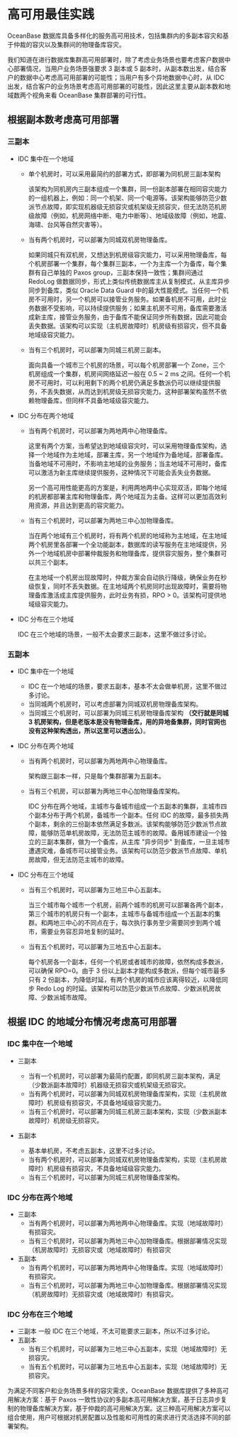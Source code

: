 # 高可用最佳实践

OceanBase 数据库具备多样化的服务高可用技术，包括集群内的多副本容灾和基于仲裁的容灾以及集群间的物理备库容灾。

我们知道在进行数据库集群高可用部署时，除了考虑业务场景也要考虑客户数据中心部署情况，当用户业务场景强要求 3 副本或 5 副本时，从副本数出发，结合客户的数据中心考虑高可用部署的可能性；当用户有多个异地数据中心时，从 IDC 出发，结合客户的业务场景考虑高可用部署的可能性，因此这里主要从副本数和地域数两个视角来看 OceanBase 集群部署的可行性。

## 根据副本数考虑高可用部署

### 三副本

* IDC 集中在一个地域
  
  * 单个机房时，可以采用最简约的部署方式，即部署为同机房三副本架构
    
    该架构为同机房内三副本组成一个集群，同一份副本部署在相同容灾能力的一组机器上，例如：同一个机架、同一个电源等。该架构能够防范少数派节点故障，即实现机器级无损容灾或机架级无损容灾，但无法防范机房级故障（例如，机房网络中断、电力中断等）、地域级故障（例如，地震、海啸、台风等自然灾害等）。

  * 当有两个机房时，可以部署为同城双机房物理备库。

    如果同城只有双机房，又想达到机房级容灾能力，可以采用物理备库，每个机房部署一个集群，每个集群三副本，一个为主库一个为备库，每个集群有自己单独的 Paxos group，三副本保持一致性；集群间通过 RedoLog 做数据同步，形式上类似传统数据库主从复制模式，从主库异步同步到备库，类似 Oracle Data Guard 中的最大性能模式。当任何一个机房不可用时，另一个机房可以接管业务服务。如果备机房不可用，此时业务数据不受影响，可以持续提供服务；如果主机房不可用，备库需要激活成新主库，接管业务服务，由于备库不能保证同步所有数据，因此可能会丢失数据。该架构可以实现（主机房故障时）机房级有损容灾，但不具备地域级容灾能力。

  * 当有三个机房时，可以部署为同城三机房三副本。
  
    面向具备一个城市三个机房的场景，可以每个机房部署一个 Zone，三个机房组成一个集群，机房间网络延迟一般在 0.5 ~ 2 ms 之间。任何一个机房不可用时，可以利用剩下的两个机房仍满足多数派仍可以继续提供服务，不丢失数据，从而达到机房级无损容灾能力。这种部署架构虽然不依赖物理备库，但同样不具备地域级容灾能力。

* IDC 分布在两个地域

  * 当有两个机房时，可以部署为两地两中心物理备库。

    这里有两个方案，当希望达到地域级容灾时，可以采用物理备库架构，选择一个地域作为主地域，部署主库，另一个地域作为备地域，部署备库。当备地域不可用时，不影响主地域的业务服务；当主地域不可用时，备库可以激活为新主库继续提供服务，这种情况下可能会丢失业务数据。

    另一个高可用性能更高的方案是，利用两地两中心实现双活，即每个地域的机房都部署主库和物理备库，两个地域互为主备。这样可以更加高效利用资源，并且达到更高的容灾能力。

  * 当有三个机房时，可以部署为两地三中心加物理备库。

    当在两个地域有三个机房时，将有两个机房的地域称为主地域，在主地域两个机房里各部署一个全功能副本，数据库的读写服务在主地域提供，另外一个地域机房中部署仲裁服务和物理备库，提供容灾服务，整个集群可以共三个副本。

    在主地域一个机房出现故障时，仲裁方案会自动执行降级，确保业务在秒级恢复，同时不丢失数据。在主地域两个机房同时出现故障时，需要将物理备库激活成主库提供服务，此时业务有损，RPO > 0。该架构可提供地域级容灾能力。

* IDC 分布在三个地域

  IDC 在三个地域的场景，一般不太会要求三副本，这里不做过多讨论。
  
### 五副本

* IDC 集中在一个地域
  
  * IDC 在一个地域的场景，要求五副本，基本不太会做单机房，这里不做过多讨论。
  * 当同城两个机房时，可以考虑部署为同城双机房物理备库架构。
  * 当同城三个机房时，可以部署为同城三机房物理备库架构
    **（交行就是同城 3 机房架构，但是老版本是没有物理备库，用的异地备集群，同时官网也没有这种架构透出，所以这里可以透出么）**。
  
* IDC 分布在两个地域

  * 当有两个机房时，可以部署为两地两中心物理备库。
  
    架构跟三副本一样，只是每个集群部署为五副本。

  * 当有三个机房，可以部署为两地三中心加物理备库架构。
  
    IDC 分布在两个地域，主城市与备城市组成一个五副本的集群，主城市四个副本分布于两个机房，备城市一个副本。任何 IDC 的故障，最多损失两个副本，剩余的三份副本依然满足多数派。该架构能够防范少数派节点故障，能够防范单机房故障，无法防范主城市的故障。备用城市建设一个独立的三副本集群，做为一个备库，从主库 "异步同步" 到备库，一旦主城市遭遇灾难，备城市可以接管业务。该架构可以防范少数派节点故障、单机房故障，但无法防范主城市的故障。

* IDC 分布在三个地域
  
  * 当有三个机房时，可以部署为三地三中心五副本。

    当三个城市每个城市一个机房，前两个城市的机房可以部署各两个副本，第三个城市的机房只有一个副本，主城市与备城市组成一个五副本的集群。和两地三中心的不同点在于，每次执行事务至少需要同步到两个城市，需要业务容忍异地复制的延时。

  * 当有五个机房时，可以部署为三地五中心五副本。
  
    每个机房各一个副本，任何一个机房或者城市的故障，依然构成多数派，可以确保 RPO=0。由于 3 份以上副本才能构成多数派，但每个城市最多只有 2 份副本，为降低时延，有两个机房的城市应该离得较近，以降低同步 Redo Log 的时延。该架构可以防范少数派节点故障、少数派机房故障、少数派城市故障。

## 根据 IDC 的地域分布情况考虑高可用部署

### IDC 集中在一个地域

* 三副本
  
  * 当有一个机房时，可以部署为最简约配置，即同机房三副本架构，满足（少数派副本故障时）机器级无损容灾或机架级无损容灾。
  * 当有两个机房时，可以部署为同城双机房物理备库架构，实现（主机房故障时）机房级有损容灾，不具备地域级容灾能力。
  * 当有三个机房时，可以部署为同城三机房三副本架构，实现（少数派副本故障时）机房级无损容灾。

* 五副本
  * 基本单机房，不考虑五副本，这里不过多讨论。
  * 当有两个机房时，可以部署为同城双机房物理备库架构，实现（主机房故障时）机房级有损容灾，不具备地域级容灾能力。
  * 当有三个机房时，可以部署为同城三机房物理备库架构。

### IDC 分布在两个地域

* 三副本
  * 当有两个机房时，可以部署为两地两中心物理备库。实现（地域故障时）有损容灾。
  * 当有三个机房时，可以部署为两地三中心加物理备库。根据部署情况实现（机房故障时）无损容灾或（地域故障时）有损容灾
* 五副本
  * 当有两个机房时，可以部署为两地两中心物理备库。实现（地域故障时）有损容灾。
  * 当有三个机房时，可以部署为两地三中心加物理备库。根据部署情况实现（机房故障时）无损容灾或（地域故障时）有损容灾。

### IDC 分布在三个地域

* 三副本
  一般 IDC 在三个地域，不太可能要求三副本，所以不过多讨论。
* 五副本
  * 当有三个机房时，可以部署为三地三中心五副本，实现（地域故障时）无损容灾。
  * 当有五个机房时，可以部署为三地五中心五副本，实现（地域故障时）无损容灾。
  
为满足不同客户和业务场景多样的容灾需求，OceanBase 数据库提供了多种高可用解决方案：基于 Paxos 一致性协议的多副本高可用解决方案，基于日志异步复制的物理备库解决方案，基于仲裁的高可用解决方案。这三种高可用解决方案可以组合使用，用户可根据对机房配置以及性能和可用性的需求进行灵活选择不同的部署架构。